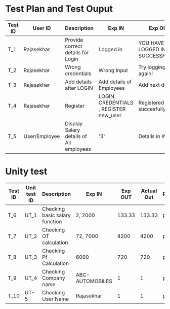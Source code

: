 # Test Plan and Test Ouput

| **Test ID** | **User ID** | **Description**                                              | **Exp IN** | **Exp OUT** | **Actual Out** |**PASS/FAIL**  |    
|-------------|-----|--------------------------------------------------------------|------------|-------------|----------------|------------------|
|  T_1|Rajasekhar| Provide correct details for Login|Logged in| YOU HAVE LOGGED IN SUCCESSFULLY!! | YOU HAVE LOGGED IN SUCCESSFULLY!! | PASS |
|  T_2|Rajasekhar| Wrong credentials | Wrong Input | Try logging in again! | Try logging in again! | PASS |
|  T_3|Rajasekhar| Add details after LOGIN |  Add details of Employees | Add next details | Add next details | PASS |
|  T_4|Rajasekhar| Register | LOGIN CREDENTIALS , REGISTER new_user | Registered succesfully | Registered succesfully| PASS |
|  T_5|User/Employee| Display Salary details of All employees | '3' | Details in Window | Details in Windows | PASS |

# Unity test
| **Test ID** | **Unit test ID** | **Description**                                              | **Exp IN** | **Exp OUT** | **Actual Out** |**PASS/FAIL**  |    
|-------------|-----|--------------------------------------------------------------|------------|-------------|----------------|------------------|
| T_6 |UT_1| Checking basic salary function |2, 2000|133.33|133.33|pass|
| T_7 |UT_2| Checking OT calculation |72, 7000|4200|4200|pass|
| T_8 |UT_3| Checking Pf Calculation |6000|720|720|pass|
| T_9 |UT_4| Checking Company name |ABC-AUTOMOBILES|1|1|pass|
| T_10 |UT-5| Checking User Name |Rajasekhar|1|1|pass|
